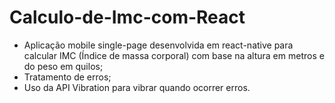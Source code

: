 # Calculo-de-Imc-com-React
- Aplicação mobile single-page desenvolvida em react-native para calcular IMC (Índice de massa corporal) com base na altura em metros e do peso em quilos;
- Tratamento de erros;
- Uso da API Vibration para vibrar quando ocorrer erros.

